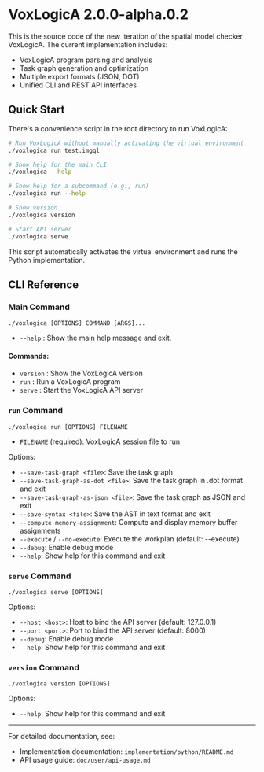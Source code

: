 # VoxLogicA 2.0.0-alpha.0.2

This is the source code of the new iteration of the spatial model checker VoxLogicA. The current implementation includes:

- VoxLogicA program parsing and analysis
- Task graph generation and optimization
- Multiple export formats (JSON, DOT)
- Unified CLI and REST API interfaces

## Quick Start

There's a convenience script in the root directory to run VoxLogicA:

```bash
# Run VoxLogicA without manually activating the virtual environment
./voxlogica run test.imgql

# Show help for the main CLI
./voxlogica --help

# Show help for a subcommand (e.g., run)
./voxlogica run --help

# Show version
./voxlogica version

# Start API server
./voxlogica serve
```

This script automatically activates the virtual environment and runs the Python implementation.

## CLI Reference

### Main Command

```
./voxlogica [OPTIONS] COMMAND [ARGS]...
```

- `--help` : Show the main help message and exit.

#### Commands:
- `version` : Show the VoxLogicA version
- `run` : Run a VoxLogicA program
- `serve` : Start the VoxLogicA API server

### `run` Command

```
./voxlogica run [OPTIONS] FILENAME
```

- `FILENAME` (required): VoxLogicA session file to run

Options:
- `--save-task-graph <file>`: Save the task graph
- `--save-task-graph-as-dot <file>`: Save the task graph in .dot format and exit
- `--save-task-graph-as-json <file>`: Save the task graph as JSON and exit
- `--save-syntax <file>`: Save the AST in text format and exit
- `--compute-memory-assignment`: Compute and display memory buffer assignments
- `--execute` / `--no-execute`: Execute the workplan (default: --execute)
- `--debug`: Enable debug mode
- `--help`: Show help for this command and exit

### `serve` Command

```
./voxlogica serve [OPTIONS]
```

Options:
- `--host <host>`: Host to bind the API server (default: 127.0.0.1)
- `--port <port>`: Port to bind the API server (default: 8000)
- `--debug`: Enable debug mode
- `--help`: Show help for this command and exit

### `version` Command

```
./voxlogica version [OPTIONS]
```

Options:
- `--help`: Show help for this command and exit

---

For detailed documentation, see:

- Implementation documentation: `implementation/python/README.md`
- API usage guide: `doc/user/api-usage.md`
